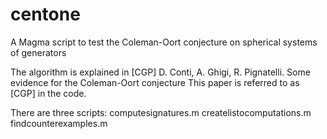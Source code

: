 # centone
A Magma script to test the Coleman-Oort conjecture on spherical systems of generators

The algorithm is explained in
[CGP] D. Conti, A. Ghigi, R. Pignatelli. Some evidence for the Coleman-Oort conjecture
This paper is referred to as [CGP] in the code.

There are three scripts:
computesignatures.m
createlistocomputations.m
findcounterexamples.m

